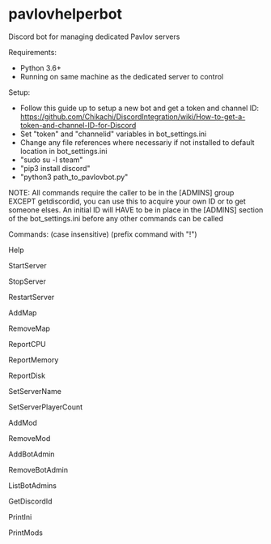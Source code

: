 # pavlovhelperbot
Discord bot for managing dedicated Pavlov servers

Requirements:
- Python 3.6+
- Running on same machine as the dedicated server to control

Setup:
- Follow this guide up to setup a new bot and get a token and channel ID:
https://github.com/Chikachi/DiscordIntegration/wiki/How-to-get-a-token-and-channel-ID-for-Discord
- Set "token" and "channelid" variables in bot_settings.ini
- Change any file references where necessariy if not installed to default location in bot_settings.ini
- "sudo su -l steam"
- "pip3 install discord"
- "python3 path_to_pavlovbot.py"

NOTE: All commands require the caller to be in the [ADMINS] group EXCEPT getdiscordid, you can use this to acquire your own ID or to get someone elses.  An initial ID will HAVE to be in place in the [ADMINS] section of the bot_settings.ini before any other commands can be called

Commands: (case insensitive) (prefix command with "!")

Help

StartServer

StopServer

RestartServer

AddMap <UGC NUMBER> <GAMEMODE>
  
RemoveMap <UGC>

ReportCPU

ReportMemory

ReportDisk

SetServerName <NAME>
  
SetServerPlayerCount <NUMBER>

AddMod <STEAM ID>
  
RemoveMod <STEAM ID>

AddBotAdmin

RemoveBotAdmin

ListBotAdmins

GetDiscordId
  
PrintIni

PrintMods

